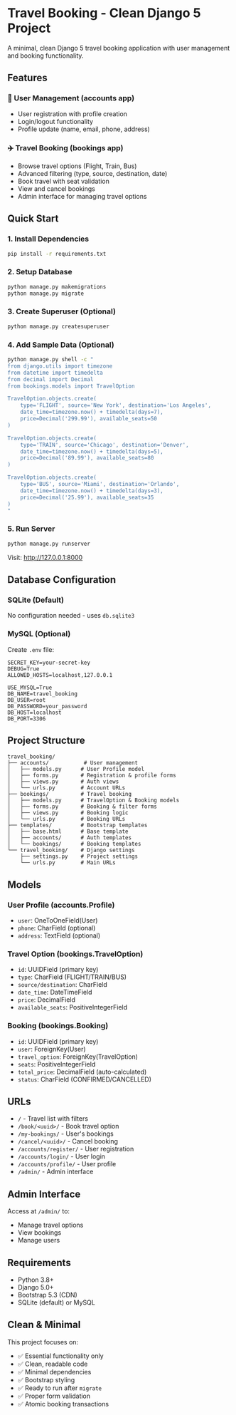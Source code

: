 # Travel Booking - Clean Django 5 Project

A minimal, clean Django 5 travel booking application with user management and booking functionality.

## Features

### 🔐 User Management (accounts app)
- User registration with profile creation
- Login/logout functionality  
- Profile update (name, email, phone, address)

### ✈️ Travel Booking (bookings app)
- Browse travel options (Flight, Train, Bus)
- Advanced filtering (type, source, destination, date)
- Book travel with seat validation
- View and cancel bookings
- Admin interface for managing travel options

## Quick Start

### 1. Install Dependencies
```bash
pip install -r requirements.txt
```

### 2. Setup Database
```bash
python manage.py makemigrations
python manage.py migrate
```

### 3. Create Superuser (Optional)
```bash
python manage.py createsuperuser
```

### 4. Add Sample Data (Optional)
```bash
python manage.py shell -c "
from django.utils import timezone
from datetime import timedelta
from decimal import Decimal
from bookings.models import TravelOption

TravelOption.objects.create(
    type='FLIGHT', source='New York', destination='Los Angeles',
    date_time=timezone.now() + timedelta(days=7),
    price=Decimal('299.99'), available_seats=50
)

TravelOption.objects.create(
    type='TRAIN', source='Chicago', destination='Denver', 
    date_time=timezone.now() + timedelta(days=5),
    price=Decimal('89.99'), available_seats=80
)

TravelOption.objects.create(
    type='BUS', source='Miami', destination='Orlando',
    date_time=timezone.now() + timedelta(days=3), 
    price=Decimal('25.99'), available_seats=35
)
"
```

### 5. Run Server
```bash
python manage.py runserver
```

Visit: http://127.0.0.1:8000

## Database Configuration

### SQLite (Default)
No configuration needed - uses `db.sqlite3`

### MySQL (Optional)
Create `.env` file:
```env
SECRET_KEY=your-secret-key
DEBUG=True
ALLOWED_HOSTS=localhost,127.0.0.1

USE_MYSQL=True
DB_NAME=travel_booking
DB_USER=root
DB_PASSWORD=your_password
DB_HOST=localhost
DB_PORT=3306
```

## Project Structure

```
travel_booking/
├── accounts/           # User management
│   ├── models.py      # User Profile model
│   ├── forms.py       # Registration & profile forms  
│   ├── views.py       # Auth views
│   └── urls.py        # Account URLs
├── bookings/          # Travel booking
│   ├── models.py      # TravelOption & Booking models
│   ├── forms.py       # Booking & filter forms
│   ├── views.py       # Booking logic
│   └── urls.py        # Booking URLs  
├── templates/         # Bootstrap templates
│   ├── base.html      # Base template
│   ├── accounts/      # Auth templates
│   └── bookings/      # Booking templates
└── travel_booking/    # Django settings
    ├── settings.py    # Project settings
    └── urls.py        # Main URLs
```

## Models

### User Profile (accounts.Profile)
- `user`: OneToOneField(User)
- `phone`: CharField (optional)
- `address`: TextField (optional)

### Travel Option (bookings.TravelOption) 
- `id`: UUIDField (primary key)
- `type`: CharField (FLIGHT/TRAIN/BUS)
- `source/destination`: CharField
- `date_time`: DateTimeField  
- `price`: DecimalField
- `available_seats`: PositiveIntegerField

### Booking (bookings.Booking)
- `id`: UUIDField (primary key)
- `user`: ForeignKey(User)
- `travel_option`: ForeignKey(TravelOption)
- `seats`: PositiveIntegerField
- `total_price`: DecimalField (auto-calculated)
- `status`: CharField (CONFIRMED/CANCELLED)

## URLs

- `/` - Travel list with filters
- `/book/<uuid>/` - Book travel option
- `/my-bookings/` - User's bookings
- `/cancel/<uuid>/` - Cancel booking
- `/accounts/register/` - User registration
- `/accounts/login/` - User login
- `/accounts/profile/` - User profile
- `/admin/` - Admin interface

## Admin Interface

Access at `/admin/` to:
- Manage travel options
- View bookings
- Manage users

## Requirements

- Python 3.8+
- Django 5.0+
- Bootstrap 5.3 (CDN)
- SQLite (default) or MySQL

## Clean & Minimal

This project focuses on:
- ✅ Essential functionality only
- ✅ Clean, readable code
- ✅ Minimal dependencies
- ✅ Bootstrap styling
- ✅ Ready to run after `migrate`
- ✅ Proper form validation
- ✅ Atomic booking transactions